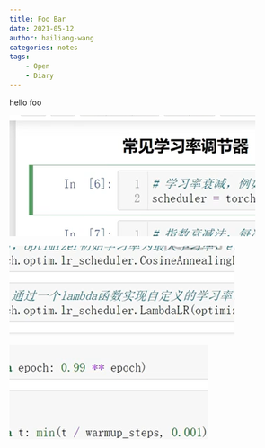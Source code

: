```yaml
---
title: Foo Bar
date: 2021-05-12
author: hailiang-wang
categories: notes
tags:
    - Open
    - Diary
---
```


hello foo

![](../media/assets/screenshot_20250208121241.png)

![](../media/assets/screenshot_20250208125746.png)

![](../media/assets/screenshot_20250208140647.png)